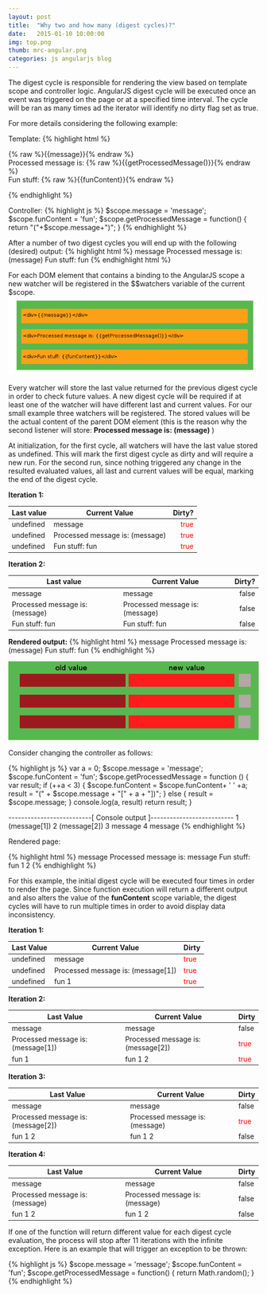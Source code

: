```yaml
---
layout: post
title:  "Why two and how many (digest cycles)?"
date:   2015-01-10 10:00:00
img: top.png
thumb: mrc-angular.png
categories: js angularjs blog
---
```

The digest cycle is responsible for rendering the view based on template scope and controller logic. AngularJS digest
cycle will be executed once an event was triggered on the page or at a specified time interval. The cycle will be ran
as many times ad the iterator will identify no dirty flag set as true.

For more details considering the following example:

Template:
{% highlight html %}

<div>{% raw %}{{message}}{% endraw %}</div>
<div>Processed message is: {% raw %}{{getProcessedMessage()}}{% endraw %}</div>
<div>Fun stuff: {% raw %}{{funContent}}{% endraw %}</div>

{% endhighlight %}

Controller:
{% highlight js %}
 $scope.message = 'message';
$scope.funContent = 'fun';
$scope.getProcessedMessage = function() {
  return "("+$scope.message+")";
}
{% endhighlight %}

After a number of two digest cycles you will end up with the following (desired) output:
{% highlight html %}
message
Processed message is: (message)
Fun stuff: fun
{% endhighlight html %}


For each DOM element that contains a binding to the AngularJS scope a new watcher will be
registered in the $$watchers variable of the current $scope.
![Adding watcher](/resources/images/mintwo/register_watcher.gif)

Every watcher will store the last value returned for the previous digest cycle in order to check future values. A new
digest cycle will be required if at least one of the watcher will have different last and current values. For our small
example three watchers will be registered. The stored values will be the actual content of the parent DOM element (this
is the reason why the second listener will store: **Processed message is: (message)** )

At initialization, for the first cycle, all watchers will have the last value stored as undefined. This will mark the
first digest cycle as dirty and will require a new run. For the second run, since nothing triggered any change in the
resulted evaluated values, all last and current values will be equal, marking the end of the digest cycle.

**Iteration 1:**

| Last value    | Current Value                   |  Dirty?  |
| ------------- | ------------------------------- | -------: |
| undefined     | message                         | <span style="color: red">true<span>      |
| undefined     | Processed message is: (message) | <span style="color: red">true<span>      |
| undefined     | Fun stuff: fun                  | <span style="color: red">true<span>      |

**Iteration 2:**

| Last value                      | Current Value                   |  Dirty?  |
| ------------------------------- | ------------------------------- | -------: |
| message                         | message                         | false    |
| Processed message is: (message) | Processed message is: (message) | false    |
| Fun stuff: fun                  | Fun stuff: fun                  | false    |


**Rendered output:**
{% highlight html %}
message
Processed message is: (message)
Fun stuff: fun
{% endhighlight %}

![Adding watcher](/resources/images/mintwo/iterations.gif)

Consider changing the controller as follows:

{% highlight js %}
var a = 0;
$scope.message = 'message';
$scope.funContent = 'fun';
$scope.getProcessedMessage = function () {
    var result;
    if (++a < 3) {
        $scope.funContent = $scope.funContent+ ' ' +a;
        result = "(" + $scope.message + "[" + a + "])";
    } else {
        result = $scope.message;
    }
    console.log(a, result)
    return result;
}

--------------------------[ Console output ]--------------------------
1 (message[1])
2 (message[2])
3 message
4 message
{% endhighlight %}


Rendered page:

{% highlight html %}
message
Processed message is: message
Fun stuff: fun 1 2
{% endhighlight %}

For this example, the initial digest cycle will be executed four times in order to render the page.  Since function
execution will return a different output and also alters the value of the **funContent** scope variable,
the digest cycles will have to run multiple times in order to avoid display data inconsistency.

**Iteration 1:**

| Last Value | Current Value | Dirty |
| ---------- | ------------- | ----- |
| undefined | message | <span style="color: red">true<span> |
| undefined | Processed message is: (message[1]) | <span style="color: red">true<span> |
| undefined | fun 1 | <span style="color: red">true<span> |

**Iteration 2:**

| Last Value | Current Value | Dirty |
| ---------- | ------------- | ----- |
| message | message | false |
| Processed message is: (message[1]) | Processed message is: (message[2]) | <span style="color: red">true<span> |
| fun 1 | fun 1 2 | <span style="color: red">true<span> |

**Iteration 3:**

| Last Value | Current Value | Dirty |
| ---------- | ------------- | ----- |
| message | message | false |
| Processed message is: (message[2]) | Processed message is: (message) | <span style="color: red">true<span> |
| fun 1 2 | fun 1 2 | false |

**Iteration 4:**

| Last Value | Current Value | Dirty |
| ---------- | ------------- | ----- |
| message | message | false |
| Processed message is: (message) | Processed message is: (message) | false |
| fun 1 2 | fun 1 2 | false |

If one of the function will return different value for each digest cycle evaluation, the process will stop after 11
iterations with the infinite exception. Here is an example that will trigger an exception to be thrown:

{% highlight js %}
 $scope.message = 'message';
$scope.funContent = 'fun';
$scope.getProcessedMessage = function() {
  return Math.random();
}
{% endhighlight %}
